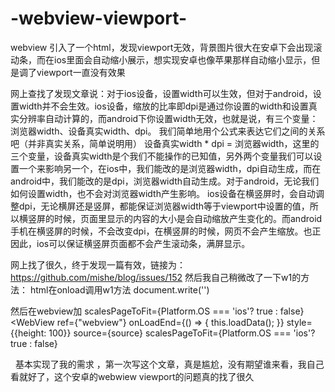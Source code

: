 # -webview-viewport-
webview 引入了一个html，发现viewport无效，背景图片很大在安卓下会出现滚动条，而在ios里面会自动缩小展示，想实现安卓也像苹果那样自动缩小显示，但是调了viewport一直没有效果

网上查找了发现文章说：对于ios设备，设置width可以生效，但对于android，设置width并不会生效。ios设备，缩放的比率即dpi是通过你设置的width和设置真实分辨率自动计算的，而android下你设置width无效，也就是说，有三个变量：浏览器width、设备真实width、dpi。 我们简单地用个公式来表达它们之间的关系吧（并非真实关系，简单说明用） 设备真实width * dpi = 浏览器width，这里的三个变量，设备真实width是个我们不能操作的已知值，另外两个变量我们可以设置一个来影响另一个，在ios中，我们能改的是浏览器width，dpi自动生成，而在android中，我们能改的是dpi，浏览器width自动生成。对于android，无论我们如何设置width，也不会对浏览器width产生影响。
ios设备在横竖屏时，会自动调整dpi，无论横屏还是竖屏，都能保证浏览器width等于viewport中设置的值，所以横竖屏的时候，页面里显示的内容的大小是会自动缩放产生变化的。而android手机在横竖屏的时候，不会改变dpi，在横竖屏的时候，网页不会产生缩放。也正因此，ios可以保证横竖屏页面都不会产生滚动条，满屏显示。

网上找了很久，终于发现一篇有效，链接为：https://github.com/mishe/blog/issues/152
然后我自己稍微改了一下w1的方法：
html在onload调用w1方法
    document.write('<meta id="vp" name="viewport" content="width=device-width,initial-scale=0.5' +
       ',user-scalable=yes">')

然后在webview加 scalesPageToFit={Platform.OS === 'ios'? true : false}
  <WebView
      ref={"webview"}
       onLoadEnd={() => {
            this.loadData();
       }}
       style={{height: 100}}
       source={source}
       scalesPageToFit={Platform.OS === 'ios'? true : false}
   >
   基本实现了我的需求 ，第一次写这个文章，真是尴尬，没有期望谁来看，我自己看就好了，这个安卓的webwiew viewport的问题真的找了很久
